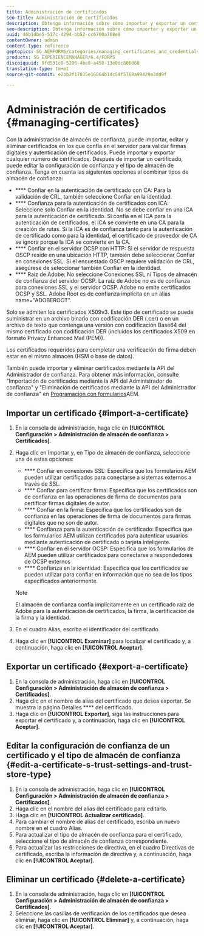 ```yaml
---
title: Administración de certificados
seo-title: Administración de certificados
description: Obtenga información sobre cómo importar y exportar un certificado y editar su configuración de confianza.
seo-description: Obtenga información sobre cómo importar y exportar un certificado y editar su configuración de confianza.
uuid: 46b1dbe5-517c-4294-bb52-cc6700a768e8
contentOwner: admin
content-type: reference
geptopics: SG_AEMFORMS/categories/managing_certificates_and_credentials
products: SG_EXPERIENCEMANAGER/6.4/FORMS
discoiquuid: 9fd531c0-5206-4be0-a450-13e0dc806068
translation-type: tm+mt
source-git-commit: e2bb2f17035e16864b1dc54f5768a99429a3dd9f

---
```



# Administración de certificados {#managing-certificates}

Con la administración de almacén de confianza, puede importar, editar y eliminar certificados en los que confía en el servidor para validar firmas digitales y autenticación de certificados. Puede importar y exportar cualquier número de certificados. Después de importar un certificado, puede editar la configuración de confianza y el tipo de almacén de confianza. Tenga en cuenta las siguientes opciones al combinar tipos de almacén de confianza:

* **** Confiar en la autenticación de certificado con CA: Para la validación de CRL, también seleccione Confiar en la identidad.
* **** Confianza para la autenticación de certificados con ICA: Seleccione solo Confiar en la identidad. No se debe confiar en una ICA para la autenticación de certificado. Si confía en el ICA para la autenticación de certificados, el ICA se convierte en una CA para la creación de rutas. Si la ICA es de confianza tanto para la autenticación de certificado como para la identidad, el certificado de proveedor de CA se ignora porque la ICA se convierte en la CA.
* **** Confiar en el servidor OCSP con HTTP: Si el servidor de respuesta OSCP reside en una ubicación HTTP, también debe seleccionar Confiar en conexiones SSL. Si el encuestado OSCP requiere validación de CRL, asegúrese de seleccionar también Confiar en la identidad.
* **** Raíz de Adobe: No seleccione Conexiones SSL ni Tipos de almacén de confianza del servidor OCSP. La raíz de Adobe no es de confianza para conexiones SSL y el servidor OCSP. Adobe no emite certificados OCSP y SSL. Adobe Root es de confianza implícita en un alias name=&quot;ADOBEROOT&quot;.

Solo se admiten los certificados X509v3. Este tipo de certificado se puede suministrar en un archivo binario con codificación DER (.cer) o en un archivo de texto que contenga una versión con codificación Base64 del mismo certificado con codificación DER (incluidos los certificados X509 en formato Privacy Enhanced Mail (PEM)).

Los certificados requeridos para completar una verificación de firma deben estar en el mismo almacén (HSM o base de datos).

También puede importar y eliminar certificados mediante la API del Administrador de confianza. Para obtener más información, consulte &quot;Importación de certificados mediante la API del Administrador de confianza&quot; y &quot;Eliminación de certificados mediante la API del Administrador de confianza&quot; en [Programación con formularios](https://www.adobe.com/go/learn_aemforms_programming_63)AEM.

## Importar un certificado {#import-a-certificate}

1. En la consola de administración, haga clic en **[!UICONTROL Configuración > Administración de almacén de confianza > Certificados]**.
1. Haga clic en Importar y, en Tipo de almacén de confianza, seleccione una de estas opciones:

   * **** Confiar en conexiones SSL: Especifica que los formularios AEM pueden utilizar certificados para conectarse a sistemas externos a través de SSL.
   * **** Confiar para certificar firma: Especifica que los certificados son de confianza en las operaciones de firma de documentos para certificar firmas digitales de autor.
   * **** Confiar en la firma: Especifica que los certificados son de confianza en las operaciones de firma de documentos para firmas digitales que no son de autor.
   * **** Confianza para la autenticación de certificado: Especifica que los formularios AEM utilizan certificados para autenticar usuarios mediante autenticación de certificado o tarjeta inteligente.
   * **** Confiar en el servidor OCSP: Especifica que los formularios de AEM pueden utilizar certificados para conectarse a respondedores de OCSP externos
   * **** Confianza en la identidad: Especifica que los certificados se pueden utilizar para confiar en información que no sea de los tipos especificados anteriormente.
   >[!NOTE]
   >
   >El almacén de confianza confía implícitamente en un certificado raíz de Adobe para la autenticación de certificados, la firma, la certificación de la firma y la identidad.

1. En el cuadro Alias, escriba el identificador del certificado.
1. Haga clic en **[!UICONTROL Examinar]** para localizar el certificado y, a continuación, haga clic en **[!UICONTROL Aceptar]**.

## Exportar un certificado {#export-a-certificate}

1. En la consola de administración, haga clic en **[!UICONTROL Configuración > Administración de almacén de confianza > Certificados]**.
1. Haga clic en el nombre de alias del certificado que desea exportar. Se muestra la página Detalles **** del certificado.
1. Haga clic en **[!UICONTROL Exportar]**, siga las instrucciones para exportar el certificado y, a continuación, haga clic en **[!UICONTROL Aceptar]**.

## Editar la configuración de confianza de un certificado y el tipo de almacén de confianza {#edit-a-certificate-s-trust-settings-and-trust-store-type}

1. En la consola de administración, haga clic en **[!UICONTROL Configuración > Administración de almacén de confianza > Certificados]**.
1. Haga clic en el nombre del alias del certificado para editarlo.
1. Haga clic en **[!UICONTROL Actualizar certificado]**.
1. Para cambiar el nombre de alias del certificado, escriba un nuevo nombre en el cuadro Alias.
1. Para actualizar el tipo de almacén de confianza para el certificado, seleccione el tipo de almacén de confianza correspondiente.
1. Para actualizar las restricciones de directiva, en el cuadro Directivas de certificado, escriba la información de directiva y, a continuación, haga clic en **[!UICONTROL Aceptar]**.

## Eliminar un certificado {#delete-a-certificate}

1. En la consola de administración, haga clic en **[!UICONTROL Configuración > Administración de almacén de confianza > Certificados]**.
1. Seleccione las casillas de verificación de los certificados que desea eliminar, haga clic en **[!UICONTROL Eliminar]** y, a continuación, haga clic en **[!UICONTROL Aceptar]**.


